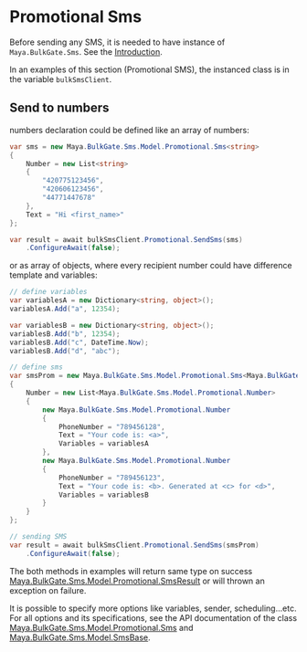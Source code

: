 # Promotional Sms

Before sending any SMS, it is needed to have instance of `Maya.BulkGate.Sms`. See the [Introduction](/articles/intro.md).

In an examples of this section (Promotional SMS), the instanced class is in the variable `bulkSmsClient`.

## Send to numbers

numbers declaration could be defined like an array of numbers:

```c#
var sms = new Maya.BulkGate.Sms.Model.Promotional.Sms<string>
{
    Number = new List<string>
    {
        "420775123456",
        "420606123456",
        "44771447678"
    },
    Text = "Hi <first_name>"
};

var result = await bulkSmsClient.Promotional.SendSms(sms)
    .ConfigureAwait(false);
```

or as array of objects, where every recipient number could have difference template and variables:

```c#
// define variables
var variablesA = new Dictionary<string, object>();
variablesA.Add("a", 12354);

var variablesB = new Dictionary<string, object>();
variablesB.Add("b", 12354);
variablesB.Add("c", DateTime.Now);
variablesB.Add("d", "abc");

// define sms 
var smsProm = new Maya.BulkGate.Sms.Model.Promotional.Sms<Maya.BulkGate.Sms.Model.Promotional.Number>
{
    Number = new List<Maya.BulkGate.Sms.Model.Promotional.Number>
    {
        new Maya.BulkGate.Sms.Model.Promotional.Number
        {
            PhoneNumber = "789456128",
            Text = "Your code is: <a>",
            Variables = variablesA
        },
        new Maya.BulkGate.Sms.Model.Promotional.Number
        {
            PhoneNumber = "789456123",
            Text = "Your code is: <b>. Generated at <c> for <d>",
            Variables = variablesB
        }
    }
};

// sending SMS
var result = await bulkSmsClient.Promotional.SendSms(smsProm)
    .ConfigureAwait(false);
```

The both methods in examples will return same type on success [Maya.BulkGate.Sms.Model.Promotional.SmsResult](/Maya.BulkGate.Sms/api/Maya.BulkGate.Sms.Model.Promotional.SmsResult.html) or will thrown an exception on failure.

It is possible to specify more options like variables, sender, scheduling...etc.
For all options and its specifications, see the API documentation of the class [Maya.BulkGate.Sms.Model.Promotional.Sms](/Maya.BulkGate.Sms/api/Maya.BulkGate.Sms.Model.Promotional.Sms.html) and [Maya.BulkGate.Sms.Model.SmsBase](/Maya.BulkGate.Sms/api/Maya.BulkGate.Sms.Model.SmsBase.html).
